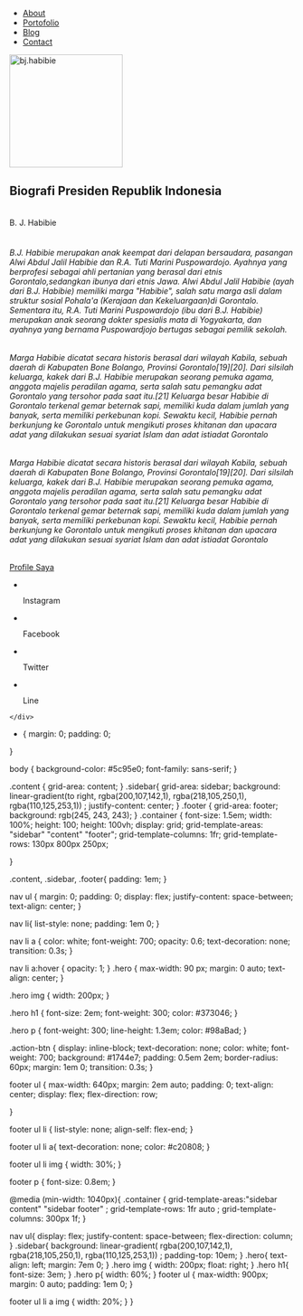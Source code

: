 <!DOCTYPE html>
<html lang="en">
<head>
    <meta charset="UTF-8">
    <meta name="viewport" content="width=device-width, initial-scale=1.0">
    <link rel="stylesheet" href="style.css">
    <title>Web | Portofolio</title>
</head>
<body>
    <div class="container">
        <div class="sidebar">
            <nav>
                <ul>
                    <li><a href="">About</a></li>
                    <li><a href="">Portofolio</a></li>
                    <li><a href="">Blog</a></li>
                    <li><a href="">Contact</a></li>   
                </ul>
            </nav>
        </div>
        <main class="content">
              <section class="hero">
                  <img src="presiden.jpg".jpg" width="200" title="bj.habibie">
              <div class="hero-content">
                  <h2>Biografi Presiden Republik Indonesia</h2><br></h2>B. J. Habibie</h2><br><br>   
    <p><h6>B.J. Habibie merupakan anak keempat dari delapan bersaudara, pasangan Alwi Abdul Jalil Habibie dan R.A. 
    Tuti Marini Puspowardojo. Ayahnya yang berprofesi sebagai ahli pertanian yang berasal dari etnis Gorontalo,sedangkan ibunya dari etnis Jawa.
    Alwi Abdul Jalil Habibie (ayah dari B.J. Habibie) memiliki marga "Habibie", 
    salah satu marga asli dalam struktur sosial Pohala'a (Kerajaan dan Kekeluargaan)di Gorontalo. 
    Sementara itu, R.A. Tuti Marini Puspowardojo (ibu dari B.J. Habibie) merupakan anak seorang dokter spesialis mata di Yogyakarta, 
    dan ayahnya yang bernama Puspowardjojo bertugas sebagai pemilik sekolah.</h6></p>
    <p><h6>Marga Habibie dicatat secara historis berasal dari wilayah Kabila, sebuah daerah di Kabupaten Bone 
    Bolango, Provinsi Gorontalo[19][20]. Dari silsilah keluarga, kakek dari B.J. Habibie merupakan seorang 
    pemuka agama, anggota majelis peradilan agama, serta salah satu pemangku adat Gorontalo yang tersohor pada 
    saat itu.[21] Keluarga besar Habibie di Gorontalo terkenal gemar beternak sapi, memiliki kuda dalam jumlah 
    yang banyak, serta memiliki perkebunan kopi. Sewaktu kecil, Habibie pernah berkunjung ke Gorontalo untuk 
    mengikuti proses khitanan dan upacara adat yang dilakukan sesuai syariat Islam dan adat istiadat Gorontalo</h6></p>
    <p><h6>Marga Habibie dicatat secara historis berasal dari wilayah Kabila, sebuah daerah di Kabupaten Bone Bolango, 
    Provinsi Gorontalo[19][20]. Dari silsilah keluarga, kakek dari B.J. Habibie merupakan seorang pemuka agama, 
    anggota majelis peradilan agama, serta salah satu pemangku adat Gorontalo yang tersohor pada saat itu.[21] 
    Keluarga besar Habibie di Gorontalo terkenal gemar beternak sapi, memiliki kuda dalam jumlah yang banyak, 
    serta memiliki perkebunan kopi. Sewaktu kecil, Habibie pernah berkunjung ke Gorontalo untuk mengikuti proses 
    khitanan dan upacara adat yang dilakukan sesuai syariat Islam dan adat istiadat Gorontalo</h6></p>
              </div>
                </section>
                <a href="" class="action-btn">Profile Saya</a>
                <div class="footer">
                    <footer>
                    <ul>
                        <li><img src="instragram.jpg" alt=""><p>Instagram</p></a></li>
                        <li><img src="facebook.png" alt=""><p>Facebook</p></a></li>
                        <li><img src="twiter.png" alt=""><p>Twitter</p></a></li>
                        <li><img src="line.jpg" alt=""><p>Line</a></li>
                    </ul>
                    </footer>
                </div>
        
    </div>    
</body>


* {
    margin: 0;
    padding: 0;

}

body {
    background-color: #5c95e0;
    font-family: sans-serif;
}

.content {
  grid-area: content;
}
.sidebar{
  grid-area: sidebar;
  background: linear-gradient(to right, rgba(200,107,142,1), rgba(218,105,250,1),
   rgba(110,125,253,1)) ;
  justify-content: center;
}
.footer {
  grid-area: footer;
  background: rgb(245, 243, 243);
}
.container {
  font-size: 1.5em;
  width: 100%;
  height: 100;
  height: 100vh;
  display: grid;
  grid-template-areas: "sidebar" "content" "footer";
  grid-template-columns: 1fr;
  grid-template-rows: 130px 800px 250px;

}

.content, .sidebar, .footer{
  padding: 1em;
}

nav ul {
  margin: 0;
  padding: 0;
  display: flex;
  justify-content: space-between;
  text-align: center;
}

nav li{
  list-style: none;
  padding: 1em 0;
}

nav li a {
  color: white;
  font-weight: 700;
  opacity: 0.6;
  text-decoration: none;
  transition: 0.3s;
}

nav li a:hover {
  opacity: 1;
}
.hero {
  max-width: 90 px;
  margin: 0 auto;
  text-align: center;
}

.hero img {
  width: 200px;
}

.hero h1 {
  font-size: 2em;
  font-weight: 300;
  color: #373046;
}

.hero p {
  font-weight: 300;
  line-height: 1.3em;
  color: #98aBad;
}

.action-btn {
  display: inline-block;
  text-decoration: none;
  color: white;
  font-weight: 700;
  background: #1744e7;
  padding: 0.5em 2em;
  border-radius: 60px;
  margin: 1em 0;
  transition: 0.3s;
}

footer ul {
max-width: 640px;
margin: 2em auto;
padding: 0;
text-align: center;
display: flex;
flex-direction: row;

}

footer ul li {
  list-style: none;
  align-self: flex-end;
}

footer ul li a{
  text-decoration: none;
  color: #c20808;
}

footer ul li img {
  width: 30%;
}

footer p {
  font-size: 0.8em;
}

@media (min-width: 1040px){
  .container {
      grid-template-areas:"sidebar content" "sidebar footer" ;
      grid-template-rows: 1fr auto ;
      grid-template-columns: 300px 1f;
  }

  nav ul{
      display: flex;
      justify-content: space-between;
      flex-direction: column;
  }
  .sidebar{
      background: linear-gradient( rgba(200,107,142,1), rgba(218,105,250,1),
      rgba(110,125,253,1)) ;
      padding-top: 10em;
  }
  .hero{
      text-align: left;
      margin: 7em 0;
  }
  .hero img {
      width: 200px;
      float: right;
  }
  .hero h1{
      font-size: 3em;
  }
  .hero p{
      width: 60%;
  }
  footer ul {
      max-width: 900px;
      margin: 0 auto;
      padding: 1em 0;
  }

  footer ul li a img {
      width: 20%;
  }
}
